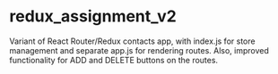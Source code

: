# redux_assignment_v2
Variant of React Router/Redux contacts app, with index.js for store management and separate app.js for rendering routes. Also, improved functionality for ADD and DELETE buttons on the routes.
